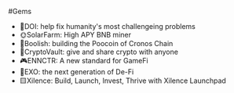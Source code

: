 #Gems

- 🔴DOI: help fix humanity's most challengeing problems 
- 🌞SolarFarm: High APY BNB miner
- 🐂Boolish: building the Poocoin of Cronos Chain
- 🏦CryptoVault: give and share crypto with anyone
- 🎮ENNCTR: A new standard for GameFi
- 🔷EXO: the next generation of De-Fi
- 🟨Xilence: Build, Launch, Invest, Thrive with Xilence Launchpad
